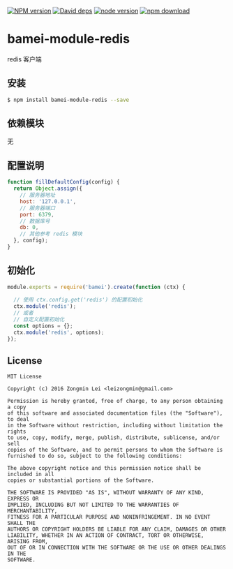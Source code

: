 [![NPM version][npm-image]][npm-url]
[![David deps][david-image]][david-url]
[![node version][node-image]][node-url]
[![npm download][download-image]][download-url]

[npm-image]: https://img.shields.io/npm/v/bamei-module-redis.svg?style=flat-square
[npm-url]: https://npmjs.org/package/bamei-module-redis
[david-image]: https://img.shields.io/david/leizongmin/bamei.svg?style=flat-square
[david-url]: https://david-dm.org/leizongmin/bamei
[node-image]: https://img.shields.io/badge/node.js-%3E=_4.0-green.svg?style=flat-square
[node-url]: http://nodejs.org/download/
[download-image]: https://img.shields.io/npm/dm/bamei-module-redis.svg?style=flat-square
[download-url]: https://npmjs.org/package/bamei-module-redis

# bamei-module-redis

redis 客户端

## 安装

```bash
$ npm install bamei-module-redis --save
```

## 依赖模块

无


## 配置说明

```javascript
function fillDefaultConfig(config) {
  return Object.assign({
    // 服务器地址
    host: '127.0.0.1',
    // 服务器端口
    port: 6379,
    // 数据库号
    db: 0,
    // 其他参考 redis 模块
  }, config);
}
```

## 初始化

```javascript
module.exports = require('bamei').create(function (ctx) {
  
  // 使用 ctx.config.get('redis') 的配置初始化
  ctx.module('redis');
  // 或者
  // 自定义配置初始化
  const options = {};
  ctx.module('redis', options);
});
```



## License

```
MIT License

Copyright (c) 2016 Zongmin Lei <leizongmin@gmail.com>

Permission is hereby granted, free of charge, to any person obtaining a copy
of this software and associated documentation files (the "Software"), to deal
in the Software without restriction, including without limitation the rights
to use, copy, modify, merge, publish, distribute, sublicense, and/or sell
copies of the Software, and to permit persons to whom the Software is
furnished to do so, subject to the following conditions:

The above copyright notice and this permission notice shall be included in all
copies or substantial portions of the Software.

THE SOFTWARE IS PROVIDED "AS IS", WITHOUT WARRANTY OF ANY KIND, EXPRESS OR
IMPLIED, INCLUDING BUT NOT LIMITED TO THE WARRANTIES OF MERCHANTABILITY,
FITNESS FOR A PARTICULAR PURPOSE AND NONINFRINGEMENT. IN NO EVENT SHALL THE
AUTHORS OR COPYRIGHT HOLDERS BE LIABLE FOR ANY CLAIM, DAMAGES OR OTHER
LIABILITY, WHETHER IN AN ACTION OF CONTRACT, TORT OR OTHERWISE, ARISING FROM,
OUT OF OR IN CONNECTION WITH THE SOFTWARE OR THE USE OR OTHER DEALINGS IN THE
SOFTWARE.
```
